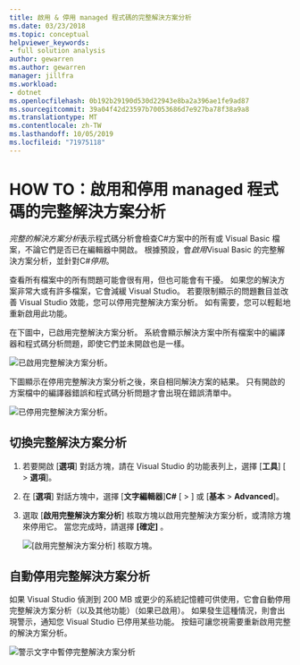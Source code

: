 ```yaml
---
title: 啟用 & 停用 managed 程式碼的完整解決方案分析
ms.date: 03/23/2018
ms.topic: conceptual
helpviewer_keywords:
- full solution analysis
author: gewarren
ms.author: gewarren
manager: jillfra
ms.workload:
- dotnet
ms.openlocfilehash: 0b192b29190d530d22943e8ba2a396ae1fe9ad87
ms.sourcegitcommit: 39a04f42d23597b70053686d7e927ba78f38a9a8
ms.translationtype: MT
ms.contentlocale: zh-TW
ms.lasthandoff: 10/05/2019
ms.locfileid: "71975118"
---
```

# <a name="how-to-enable-and-disable-full-solution-analysis-for-managed-code"></a>HOW TO：啟用和停用 managed 程式碼的完整解決方案分析

*完整的解決方案分析*表示程式碼分析會檢查C#方案中的所有或 Visual Basic 檔案，不論它們是否已在編輯器中開啟。 根據預設，會*啟用*Visual Basic 的完整解決方案分析，並針對C#*停用*。

查看所有檔案中的所有問題可能會很有用，但也可能會有干擾。 如果您的解決方案非常大或有許多檔案，它會減緩 Visual Studio。 若要限制顯示的問題數目並改善 Visual Studio 效能，您可以停用完整解決方案分析。 如有需要，您可以輕鬆地重新啟用此功能。

在下圖中，已啟用完整解決方案分析。 系統會顯示解決方案中所有檔案中的編譯器和程式碼分析問題，即使它們並未開啟也是一樣。

![已啟用完整解決方案分析。](../code-quality/media/fsa_enabled.png)

下圖顯示在停用完整解決方案分析之後，來自相同解決方案的結果。 只有開啟的方案檔中的編譯器錯誤和程式碼分析問題才會出現在錯誤清單中。

![已停用完整解決方案分析。](../code-quality/media/fsa_disabled.png)

## <a name="toggle-full-solution-analysis"></a>切換完整解決方案分析

1. 若要開啟 [**選項**] 對話方塊，請在 Visual Studio 的功能表列上，選擇 [**工具**] [ > **選項**]。

1. 在 [**選項**] 對話方塊中，選擇 [**文字編輯器**]**C#** [ > ] 或 [**基本** > **Advanced**]。

1. 選取 [**啟用完整解決方案分析**] 核取方塊以啟用完整解決方案分析，或清除方塊來停用它。 當您完成時，請選擇 **[確定]** 。

   ![[啟用完整解決方案分析] 核取方塊。](../code-quality/media/options-enable-full-solution-analysis.png)

## <a name="automatically-disable-full-solution-analysis"></a>自動停用完整解決方案分析

如果 Visual Studio 偵測到 200 MB 或更少的系統記憶體可供使用，它會自動停用完整解決方案分析（以及其他功能）（如果已啟用）。 如果發生這種情況，則會出現警示，通知您 Visual Studio 已停用某些功能。 按鈕可讓您視需要重新啟用完整的解決方案分析。

![警示文字中暫停完整解決方案分析](../code-quality/media/fsa_alert.png)